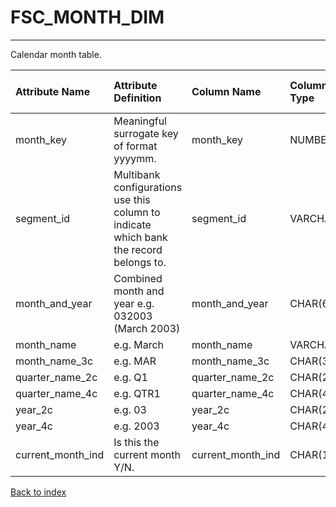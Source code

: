 # FSC_MONTH_DIM

---

Calendar month table.

| Attribute Name    | Attribute Definition                                                                   | Column Name       | Column Data Type   | Column Null Option   | Column Is PK   | Column Is FK   |
|:------------------|:---------------------------------------------------------------------------------------|:------------------|:-------------------|:---------------------|:---------------|:---------------|
| month_key         | Meaningful surrogate key of format yyyymm.                                             | month_key         | NUMBER(6,0)        | Not Null             | Yes            | No             |
| segment_id        | Multibank configurations use this column to indicate which bank the record belongs to. | segment_id        | VARCHAR2(128)      | Not Null             | Yes            | No             |
| month_and_year    | Combined month and year e.g. 032003 (March 2003)                                       | month_and_year    | CHAR(6)            | Null                 | No             | No             |
| month_name        | e.g. March                                                                             | month_name        | VARCHAR2(9)        | Null                 | No             | No             |
| month_name_3c     | e.g. MAR                                                                               | month_name_3c     | CHAR(3)            | Null                 | No             | No             |
| quarter_name_2c   | e.g. Q1                                                                                | quarter_name_2c   | CHAR(2)            | Null                 | No             | No             |
| quarter_name_4c   | e.g. QTR1                                                                              | quarter_name_4c   | CHAR(4)            | Null                 | No             | No             |
| year_2c           | e.g. 03                                                                                | year_2c           | CHAR(2)            | Null                 | No             | No             |
| year_4c           | e.g. 2003                                                                              | year_4c           | CHAR(4)            | Null                 | No             | No             |
| current_month_ind | Is this the current month Y/N.                                                         | current_month_ind | CHAR(1)            | Null                 | No             | No             |

[Back to index](./README.md)